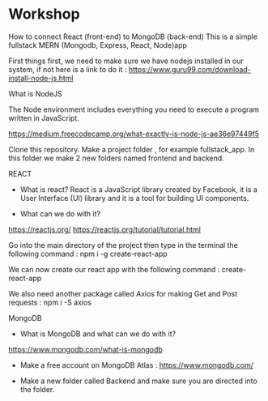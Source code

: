 # Workshop

How to connect React (front-end) to MongoDB (back-end)
	This is a simple fullstack MERN (Mongodb, Express, React, Node)app 

First things first, we need to make sure we have nodejs installed in our system, if not here is a link to do it :
            https://www.guru99.com/download-install-node-js.html

What is NodeJS

The Node environment includes everything you need to execute a program written in JavaScript.

 https://medium.freecodecamp.org/what-exactly-is-node-js-ae36e97449f5


Clone this repository.
Make a project folder , for example fullstack_app.
In this folder we make 2 new folders named frontend and backend.

         
REACT
	
- What is react? 
	React is a JavaScript library created by Facebook, 
	it is a User Interface (UI) library and
	it is a tool for building UI components.


- What can we do with it? 
 
https://reactjs.org/
https://reactjs.org/tutorial/tutorial.html

Go into the main directory of the project then type in the terminal the following command :
    npm i -g create-react-app

We can now create our react app with the following command :
    create-react-app

We also need another package called Axios for making Get and Post requests : 
    npm i -S axios       


MongoDB

- What is MongoDB and what can we do with it?

https://www.mongodb.com/what-is-mongodb

- Make a free account on MongoDB Atlas : 
https://www.mongodb.com/		

- Make a new folder called Backend and make sure you are directed into the folder.